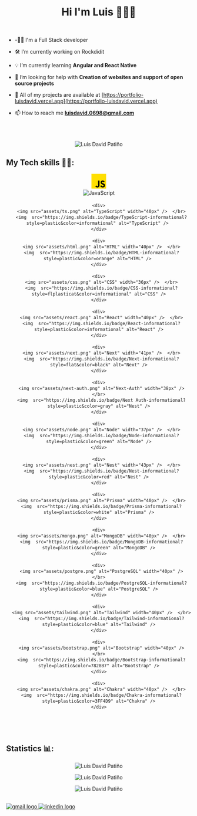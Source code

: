 <h1 align="center"> Hi I'm Luis 👋🧑‍💻</h1>

<br/>

- -👨‍💻 I'm a Full Stack developer

- 🛠️ I’m currently working on Rockdidit

- 💡 I’m currently learning **Angular and React Native**

- 🤝 I’m looking for help with **Creation of websites and support of open source projects**

- 💼 All of my projects are available at [https://portfolio-luisdavid.vercel.app](https://portfolio-luisdavid.vercel.app)

- 📫 How to reach me **luisdavid.0698@gmail.com**

<br/><br/>

<p align="center"> <img src="https://komarev.com/ghpvc/?username=luisDavid6" alt="Luis David Patiño" /> </p>

## My Tech skills 🧑‍💻:

<div align="center">
  <div style="display: flex; flex-direction: row; flex-wrap: wrap; justify-content: center; text-align: center; gap: 3px;">
    <div>
      <img src="assets/js.png" alt="JavaScript" width="40px" />  </br>
      <img  src="https://img.shields.io/badge/JavaScript-informational?style=plastic&color=F3CE16" alt="JavaScript" /> 
    </div>
  
    <div>
      <img src="assets/ts.png" alt="TypeScript" width="40px" />  </br>
      <img  src="https://img.shields.io/badge/TypeScript-informational?style=plastic&color=informational" alt="TypeScript" /> 
    </div>
  
    <div>
      <img src="assets/html.png" alt="HTML" width="40px" />  </br>
      <img  src="https://img.shields.io/badge/HTML-informational?style=plastic&color=orange" alt="HTML" /> 
    </div>
  
    <div>
      <img src="assets/css.png" alt="CSS" width="36px" />  </br>
      <img  src="https://img.shields.io/badge/CSS-informational?style=flplasticat&color=informational" alt="CSS" />
    </div>
  
    <div>
      <img src="assets/react.png" alt="React" width="40px" />  </br>
      <img  src="https://img.shields.io/badge/React-informational?style=plastic&color=informational" alt="React" />
    </div>
  
    <div>
      <img src="assets/next.png" alt="Next" width="41px" />  </br>
      <img  src="https://img.shields.io/badge/Next-informational?style=flat&color=black" alt="Next" />
    </div>
  
    <div>
      <img src="assets/next-auth.png" alt="Next-Auth" width="38px" />  </br>
      <img  src="https://img.shields.io/badge/Next Auth-informational?style=plastic&color=gray" alt="Nest" />
    </div>
  
    <div>
      <img src="assets/node.png" alt="Node" width="37px" />  </br>
      <img  src="https://img.shields.io/badge/Node-informational?style=plastic&color=green" alt="Node" />
    </div>
  
    <div>
      <img src="assets/nest.png" alt="Nest" width="43px" />  </br>
      <img  src="https://img.shields.io/badge/Nest-informational?style=plastic&color=red" alt="Nest" />
    </div>
  
    <div>
      <img src="assets/prisma.png" alt="Prisma" width="40px" />  </br>
      <img  src="https://img.shields.io/badge/Prisma-informational?style=plastic&color=white" alt="Prisma" />
    </div>
  
    <div>
      <img src="assets/mongo.png" alt="MongoDB" width="40px" />  </br>
      <img  src="https://img.shields.io/badge/MongoDB-informational?style=plastic&color=green" alt="MongoDB" />
    </div>
  
    <div>
      <img src="assets/postgre.png" alt="PostgreSQL" width="40px" />  </br>
      <img  src="https://img.shields.io/badge/PostgreSQL-informational?style=plastic&color=blue" alt="PostgreSQL" />
    </div>
  
    <div>
      <img src="assets/tailwind.png" alt="Tailwind" width="40px" />  </br>
      <img  src="https://img.shields.io/badge/Tailwind-informational?style=plastic&color=blue" alt="Tailwind" />
    </div>
  
    <div>
      <img src="assets/bootstrap.png" alt="Bootstrap" width="40px" />  </br>
      <img  src="https://img.shields.io/badge/Bootstrap-informational?style=plastic&color=7828B7" alt="Bootstrap" />
    </div>
  
    <div>
      <img src="assets/chakra.png" alt="Chakra" width="40px" />  </br>
      <img  src="https://img.shields.io/badge/Chakra-informational?style=plastic&color=3FF4D9" alt="Chakra" />
    </div>
  </div>
</div>

<br/><br/>

## Statistics 📊:

<p align="center"> 
  <img src="https://github-readme-stats.vercel.app/api/top-langs?username=luisDavid6&show_icons=true&theme=dark&locale=en&layout=compact" alt="Luis David Patiño" /> 
</p>

<p align="center">
  <img src="https://github-readme-stats.vercel.app/api?username=luisDavid6&show_icons=true&theme=dark&locale=en" alt="Luis David Patiño" /> 
</p>

<p align="center">
  <img src="https://github-readme-streak-stats.herokuapp.com/?user=luisDavid6&theme=dark" alt="Luis David Patiño" /> 
</p>

<br/>

<a href="mailto:luisdavid.0698@gmail.com" target="_blank">
    <img src="https://img.shields.io/static/v1?message=Gmail&logo=gmail&label=&color=D14836&logoColor=white&labelColor=&style=for-the-badge" height="35" alt="gmail logo"  />
  </a>
  <a href="https://www.linkedin.com/in/luis-david-patino" target="_blank">
    <img src="https://img.shields.io/static/v1?message=LinkedIn&logo=linkedin&label=&color=0077B5&logoColor=white&labelColor=&style=for-the-badge" height="35" alt="linkedin logo"  />
  </a>
